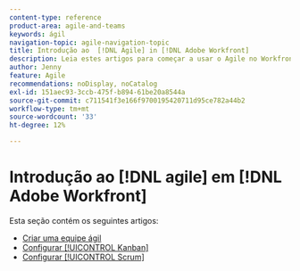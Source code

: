 ```yaml
---
content-type: reference
product-area: agile-and-teams
keywords: ágil
navigation-topic: agile-navigation-topic
title: Introdução ao  [!DNL Agile] in [!DNL Adobe Workfront]
description: Leia estes artigos para começar a usar o Agile no Workfront.
author: Jenny
feature: Agile
recommendations: noDisplay, noCatalog
exl-id: 151aec93-3ccb-475f-b894-61be20a8544a
source-git-commit: c711541f3e166f9700195420711d95ce782a44b2
workflow-type: tm+mt
source-wordcount: '33'
ht-degree: 12%

---
```


# Introdução ao [!DNL agile] em [!DNL Adobe Workfront]

Esta seção contém os seguintes artigos:

* [Criar uma equipe ágil](../../agile/get-started-with-agile-in-workfront/create-an-agile-team.md)
* [Configurar [!UICONTROL Kanban]](../../agile/get-started-with-agile-in-workfront/configure-kanban.md)
* [Configurar [!UICONTROL Scrum]](../../agile/get-started-with-agile-in-workfront/configure-scrum.md)
